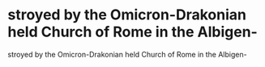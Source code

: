# stroyed by the Omicron-Drakonian held Church of Rome in the Albigen-

stroyed by the Omicron-Drakonian held Church of Rome in the Albigen-